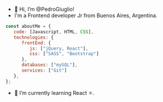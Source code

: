 - 👋 Hi, I’m @PedroGiuglio!
- I'm a Frontend developer Jr from Buenos Aires, Argentina. 

```javascript
const aboutMe = {
   code: [Javascript, HTML, CSS],
   technologies: {
      frontEnd: {
         js: ["jQuery, React"],
         css: ["SASS", "Bootstrap"]
      },
      databases: ["mySQL"],
      services: ["Git"]
   },
};
```

- 🌱 I’m currently learning React ⚛.
